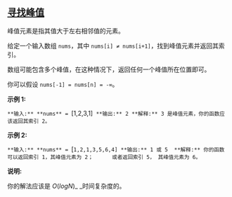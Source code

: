 ## [寻找峰值](https://leetcode-cn.com/problems/find-peak-element/)

峰值元素是指其值大于左右相邻值的元素。

给定一个输入数组 `nums`，其中 `nums[i] ≠ nums[i+1]`，找到峰值元素并返回其索引。

数组可能包含多个峰值，在这种情况下，返回任何一个峰值所在位置即可。

你可以假设 `nums[-1] = nums[n] = -∞`。

**示例 1:**

`**输入:** **nums** = `[1,2,3,1]`
**输出:** 2
**解释:** 3 是峰值元素，你的函数应该返回其索引 2。`

**示例 2:**

`**输入:** **nums** = `[`1,2,1,3,5,6,4]
**输出:** 1 或 5 
**解释:** 你的函数可以返回索引 1，其峰值元素为 2；
     或者返回索引 5， 其峰值元素为 6。
`

**说明:**

你的解法应该是 _O_(_logN_)_ _时间复杂度的。